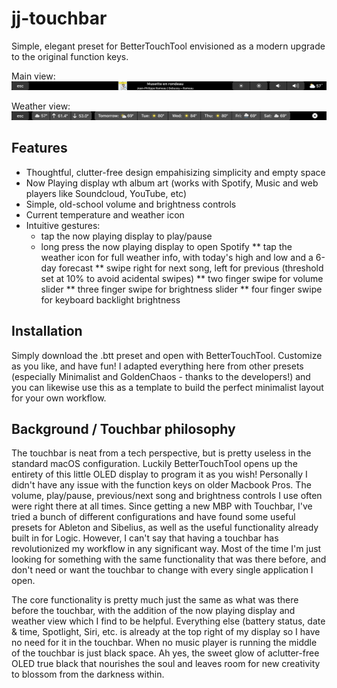 # jj-touchbar
Simple, elegant preset for BetterTouchTool envisioned as a modern upgrade to the original function keys.

Main view:
<img src="images/jj-touchbar.png">

Weather view:
<img src="images/weather-view.png">

## Features
* Thoughtful, clutter-free design empahisizing simplicity and empty space
* Now Playing display wth album art (works with Spotify, Music and web players like Soundcloud, YouTube, etc)
* Simple, old-school volume and brightness controls
* Current temperature and weather icon
* Intuitive gestures:
  - tap the now playing display to play/pause
  - long press the now playing display to open Spotify
** tap the weather icon for full weather info, with today's high and low and a 6-day forecast
** swipe right for next song, left for previous (threshold set at 10% to avoid acidental swipes)
** two finger swipe for volume slider
** three finger swipe for brightness slider
** four finger swipe for keyboard backlight brightness

## Installation
Simply download the .btt preset and open with BetterTouchTool. Customize as you like, and have fun! I adapted everything here from other presets (especially Minimalist and GoldenChaos - thanks to the developers!) and you can likewise use this as a template to build the perfect minimalist layout for your own workflow.

## Background / Touchbar philosophy
The touchbar is neat from a tech perspective, but is pretty useless in the standard macOS configuration. Luckily BetterTouchTool opens up the entirety of this little OLED display to program it as you wish! Personally I didn't have any issue with the function keys on older Macbook Pros. The volume, play/pause, previous/next song and brightness controls I use often were right there at all times. Since getting a new MBP with Touchbar, I've tried a bunch of different configurations and have found some useful presets for Ableton and Sibelius, as well as the useful functionality already built in for Logic. However, I can't say that having a touchbar has revolutionized my workflow in any significant way. Most of the time I'm just looking for something with the same functionality that was there before, and don't need or want the touchbar to change with every single application I open. 

The core functionality is pretty much just the same as what was there before the touchbar, with the addition of the now playing display and weather view which I find to be helpful. Everything else (battery status, date & time, Spotlight, Siri, etc. is already at the top right of my display so I have no need for it in the touchbar. When no music player is running the middle of the touchbar is just black space. Ah yes, the sweet glow of aclutter-free OLED true black that nourishes the soul and leaves room for new creativity to blossom from the darkness within.
